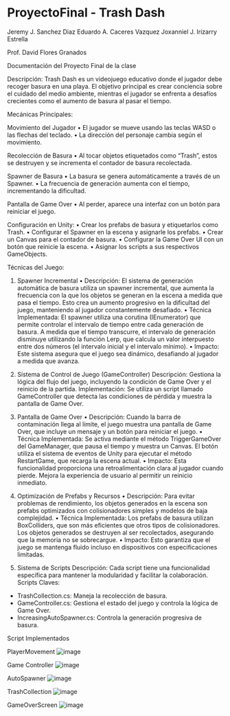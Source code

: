 # ProyectoFinal - Trash Dash
Jeremy J. Sanchez Diaz
Eduardo A. Caceres Vazquez
Joxanniel J. Irizarry Estrella

Prof. David Flores Granados

Documentación del Proyecto Final de la clase

Descripción:
Trash Dash es un videojuego educativo donde el jugador debe recoger basura en una playa. El objetivo principal es crear conciencia sobre el cuidado del medio ambiente, mientras el jugador se enfrenta a desafíos crecientes como el aumento de basura al pasar el tiempo.


Mecánicas Principales:

Movimiento del Jugador
•	El jugador se mueve usando las teclas WASD o las flechas del teclado.
•	La dirección del personaje cambia según el movimiento.

Recolección de Basura
•	Al tocar objetos etiquetados como “Trash”, estos se destruyen y se incrementa el contador de basura recolectada.

Spawner de Basura
•	La basura se genera automáticamente a través de un Spawner.
•	La frecuencia de generación aumenta con el tiempo, incrementando la dificultad.

Pantalla de Game Over
•	Al perder, aparece una interfaz con un botón para reiniciar el juego.



Configuración en Unity:
•	Crear los prefabs de basura y etiquetarlos como Trash.
•	Configurar el Spawner en la escena y asignarle los prefabs.
•	Crear un Canvas para el contador de basura.
•	Configurar la Game Over UI con un botón que reinicie la escena.
•	Asignar los scripts a sus respectivos GameObjects.



Técnicas del Juego:

1. Spawner Incremental
• Descripción: El sistema de generación automática de basura utiliza un spawner incremental, que aumenta la frecuencia con la que los objetos se generan en la escena a medida que pasa el tiempo. Esto crea un aumento progresivo en la dificultad del juego, manteniendo al jugador constantemente desafiado.
• Técnica Implementada: El spawner utiliza una corutina (IEnumerator) que permite controlar el intervalo de tiempo entre cada generación de basura. A medida que el tiempo transcurre, el intervalo de generación disminuye utilizando la función Lerp, que calcula un valor interpuesto entre dos números (el intervalo inicial y el intervalo mínimo).
• Impacto: Este sistema asegura que el juego sea dinámico, desafiando al jugador a medida que avanza.


2. Sistema de Control de Juego (GameController)
Descripción: Gestiona la lógica del flujo del juego, incluyendo la condición de Game Over y el reinicio de la partida.
Implementación: Se utiliza un script llamado GameController que detecta las condiciones de pérdida y muestra la pantalla de Game Over.


3. Pantalla de Game Over
• Descripción: Cuando la barra de contaminación llega al límite, el juego muestra una pantalla de Game Over, que incluye un mensaje y un botón para reiniciar el juego.
• Técnica Implementada: Se activa mediante el método TriggerGameOver del GameManager, que pausa el tiempo y muestra un Canvas. El botón utiliza el sistema de eventos de Unity para ejecutar el método RestartGame, que recarga la escena actual.
• Impacto: Esta funcionalidad proporciona una retroalimentación clara al jugador cuando pierde. Mejora la experiencia de usuario al permitir un reinicio inmediato.


4. Optimización de Prefabs y Recursos
• Descripción: Para evitar problemas de rendimiento, los objetos generados en la escena son prefabs optimizados con colisionadores simples y modelos de baja complejidad.
• Técnica Implementada: Los prefabs de basura utilizan BoxColliders, que son más eficientes que otros tipos de colisionadores. Los objetos generados se destruyen al ser recolectados, asegurando que la memoria no se sobrecargue.
• Impacto: Esto garantiza que el juego se mantenga fluido incluso en dispositivos con especificaciones limitadas.


5. Sistema de Scripts
Descripción: Cada script tiene una funcionalidad específica para mantener la modularidad y facilitar la colaboración.
Scripts Claves:
-	TrashCollection.cs: Maneja la recolección de basura.
-	GameController.cs: Gestiona el estado del juego y controla la lógica de Game Over.
-	IncreasingAutoSpawner.cs: Controla la generación progresiva de basura.



Script Implementados

PlayerMovement
![image](https://github.com/user-attachments/assets/9c0e2a48-1947-4cb6-9115-25df3595033d)


Game Controller
![image](https://github.com/user-attachments/assets/d75de50d-cbba-4f02-b485-fbb3d1e02de5)


AutoSpawner
![image](https://github.com/user-attachments/assets/dcce5ab9-132f-43d4-9a85-d930e2fd0936)


TrashCollection
![image](https://github.com/user-attachments/assets/5c4b852c-6ed3-4541-aa86-f13c8e7b3cd0)


GameOverScreen
![image](https://github.com/user-attachments/assets/d82eb928-0218-466f-b57b-40d7da68d2fb)















